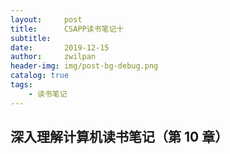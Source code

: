 ```yaml
---
layout:     post
title:      CSAPP读书笔记十
subtitle:   
date:       2019-12-15
author:     zwilpan
header-img: img/post-bg-debug.png
catalog: true
tags:
    - 读书笔记
---
```


## 深入理解计算机读书笔记（第 10 章）



